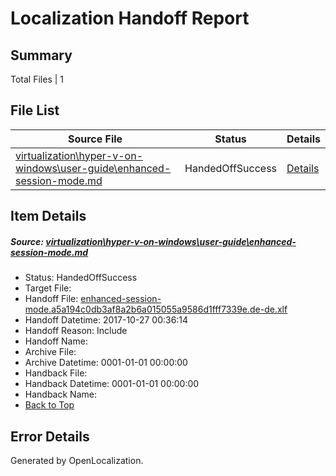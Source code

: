 # <a name='report-top'></a> Localization Handoff Report

## Summary
 Total Files | 1

## File List
 Source File | Status | Details 
 ----------- | ------ | ------- 
 [virtualization\hyper-v-on-windows\user-guide\enhanced-session-mode.md](https://github.com/Microsoft/Virtualization-Documentation-Private/blob/3ec9917c456875f68180323eb9e0470d5115325a/virtualization/hyper-v-on-windows/user-guide/enhanced-session-mode.md) | HandedOffSuccess | [Details](#52d51fca03f454a311a123f20e5aeda9376fdc3d211)

## Item Details
##### <a name='52d51fca03f454a311a123f20e5aeda9376fdc3d211'></a> Source: [virtualization\hyper-v-on-windows\user-guide\enhanced-session-mode.md](https://github.com/Microsoft/Virtualization-Documentation-Private/blob/3ec9917c456875f68180323eb9e0470d5115325a/virtualization/hyper-v-on-windows/user-guide/enhanced-session-mode.md)
* Status: HandedOffSuccess
* Target File: 
* Handoff File: [enhanced-session-mode.a5a194c0db3af8a2b6a015055a9586d1fff7339e.de-de.xlf](https://github.com/MicrosoftDocs/Virtualization-Documentation-Private.handoff/blob/2b396ce4d18440629b0d5aa7fc06338829dbc993/ol-handoff/MicrosoftDocs/Virtualization-Documentation-Private.de-de/live/enhanced-session-mode.a5a194c0db3af8a2b6a015055a9586d1fff7339e.de-de.xlf)
* Handoff Datetime: 2017-10-27 00:36:14
* Handoff Reason: Include
* Handoff Name: 
* Archive File: 
* Archive Datetime: 0001-01-01 00:00:00
* Handback File: 
* Handback Datetime: 0001-01-01 00:00:00
* Handback Name: 
* [Back to Top](#report-top)


## Error Details

Generated by OpenLocalization.
